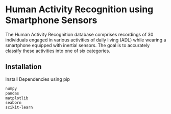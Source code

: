 
# Human Activity Recognition using Smartphone Sensors

The Human Activity Recognition database comprises recordings of 30 individuals engaged in various activities of daily living (ADL) while wearing a smartphone equipped with inertial sensors. The goal is to accurately classify these activities into one of six categories.



## Installation

Install Dependencies using pip

```bash
numpy
pandas
matplotlib
seaborn
scikit-learn
```

